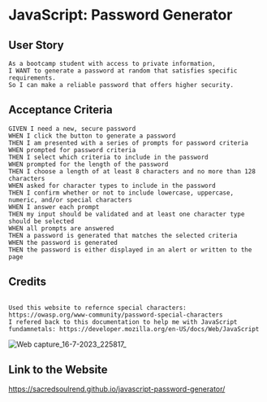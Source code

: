 # JavaScript: Password Generator

## User Story

```
As a bootcamp student with access to private information, 
I WANT to generate a password at random that satisfies specific requirements.
So I can make a reliable password that offers higher security.
```

## Acceptance Criteria

```
GIVEN I need a new, secure password
WHEN I click the button to generate a password
THEN I am presented with a series of prompts for password criteria
WHEN prompted for password criteria
THEN I select which criteria to include in the password
WHEN prompted for the length of the password
THEN I choose a length of at least 8 characters and no more than 128 characters
WHEN asked for character types to include in the password
THEN I confirm whether or not to include lowercase, uppercase, numeric, and/or special characters
WHEN I answer each prompt
THEN my input should be validated and at least one character type should be selected
WHEN all prompts are answered
THEN a password is generated that matches the selected criteria
WHEN the password is generated
THEN the password is either displayed in an alert or written to the page
```

## Credits

```

Used this website to refernce special characters: https://owasp.org/www-community/password-special-characters
I refered back to this documentation to help me with JavaScript fundamnetals: https://developer.mozilla.org/en-US/docs/Web/JavaScript
```

![Web capture_16-7-2023_225817_](https://github.com/SacredSoulrend/javascript-password-generator/assets/131583357/c1e9e079-46df-4cc6-8672-35644268a4bb)


## Link to the Website

https://sacredsoulrend.github.io/javascript-password-generator/
